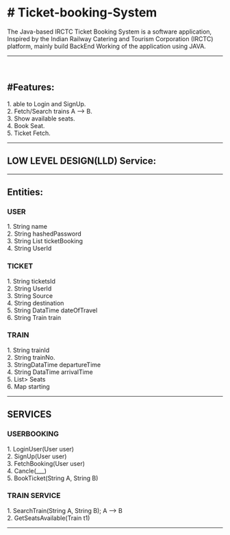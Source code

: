 <h1># Ticket-booking-System</h1>
The Java-based IRCTC Ticket Booking System is a software application, Inspired by the Indian Railway Catering and Tourism Corporation (IRCTC) platform, mainly build BackEnd Working of the application using JAVA.
<hr><br>
<h2>#Features:</h2>
1. able to Login and SignUp.<br>
2. Fetch/Search trains A --> B.<br>
3. Show available seats.<br>
4. Book Seat.<br>
5. Ticket Fetch.<br>
<hr>
<h2>LOW LEVEL DESIGN(LLD) Service:</h2>
<hr>
<h2>Entities:</h2>
<h3>USER</h3>
1. String name<br>
2. String hashedPassword<br>
3. String List<Ticket> ticketBooking<br>
4. String UserId<br>
<h3>TICKET</h3>
1. String ticketsId<br>
2. String UserId<br>
3. String Source<br>
4. String destination<br>
5. String DataTime dateOfTravel<br>
6. String Train train<br>
<h3>TRAIN</h3>
1. String trainId<br>
2. String trainNo.<br>
3. StringDataTime departureTime<br>
4. String DataTime arrivalTime<br>
5. List<List<Boolean>> Seats<br>
6. Map<String, Date> starting<br>
<hr>
<h2>SERVICES</h2>
<h3>USERBOOKING</h3>
1. LoginUser(User user)<br>
2. SignUp(User user)<br>
3. FetchBooking(User user)<br>
4. Cancle(___)<br>
5. BookTicket(String A, String B)<br>
<h3>TRAIN SERVICE</h3>
1. SearchTrain(String A, String B); A --> B <br>
2. GetSeatsAvailable(Train t1)
<hr>
